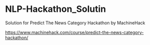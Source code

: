 # NLP-Hackathon_Solutin
Solution for Predict The News Category Hackathon by MachineHack


https://www.machinehack.com/course/predict-the-news-category-hackathon/
